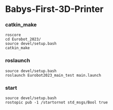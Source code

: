 # Babys-First-3D-Printer

### catkin_make
    roscore
    cd Eurobot_2023/
    source devel/setup.bash
    catkin_make
    
### roslaunch

    source devel/setup.bash
    roslaunch Eurobot2023_main_test main.launch

### start

    source devel/setup.bash
    rostopic pub -1 /startornot std_msgs/Bool true
    
